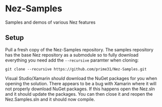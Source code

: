 # Nez-Samples
Samples and demos of various Nez features


Setup
----
Pull a fresh copy of the Nez-Samples repository. The samples repository has the base Nez repository as a submodule so to fully download everything you need add the `--recursive` paramter when cloning:

`git clone --recursive https://github.com/prime31/Nez-Samples.git`

Visual Studio/Xamarin *should* download the NuGet packages for you when opening the solution. There appears to be a bug with Xamarin where it will not properly download NuGet packages. If this happens open the Nez.sln and it should update the packages. You can then close it and reopen the Nez.Samples.sln and it should now compile.


